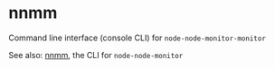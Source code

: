 # nnmm
Command line interface (console CLI) for `node-node-monitor-monitor`

See also: [nnmm](https://github.com/StoneCypher/nnm), the CLI for `node-node-monitor`
